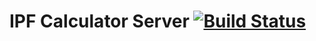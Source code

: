 # IPF Calculator Server  [![Build Status](https://travis-ci.com/amanzanero/ipf-calc-server.svg?branch=master)](https://travis-ci.com/amanzanero/ipf-calc-server)